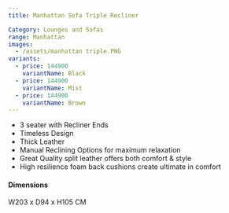 ```yaml
---
title: Manhattan Sofa Triple Recliner

Category: Lounges and Sofas
range: Manhattan
images:
  - /assets/manhattan triple.PNG
variants:
  - price: 144900
    variantName: Black
  - price: 144900
    variantName: Mist
  - price: 144900
    variantName: Brown
---
```

* 3 seater with Recliner Ends
* Timeless Design
* Thick Leather
* Manual Reclining Options for maximum relaxation
* Great Quality split leather offers both comfort & style
* High resilience foam back cushions create ultimate in comfort


#### Dimensions
W203 x D94 x H105 CM
